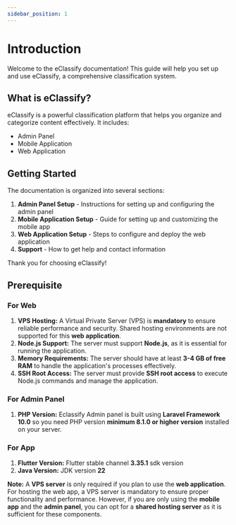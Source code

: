 ```yaml
---
sidebar_position: 1
---
```


# Introduction

Welcome to the eClassify documentation! This guide will help you set up and use eClassify, a comprehensive classification system.

## What is eClassify?

eClassify is a powerful classification platform that helps you organize and categorize content effectively. It includes:

- Admin Panel
- Mobile Application
- Web Application

## Getting Started

The documentation is organized into several sections:

1. **Admin Panel Setup** - Instructions for setting up and configuring the admin panel
2. **Mobile Application Setup** - Guide for setting up and customizing the mobile app
3. **Web Application Setup** - Steps to configure and deploy the web application
4. **Support** - How to get help and contact information

Thank you for choosing eClassify!

## Prerequisite

### For Web

1. **VPS Hosting:** A Virtual Private Server (VPS) is **mandatory** to ensure reliable performance and security. Shared hosting environments are not supported for this **web application**.
2. **Node.js Support:** The server must support **Node.js**, as it is essential for running the application.
3. **Memory Requirements:** The server should have at least **3-4 GB of free RAM** to handle the application's processes effectively.
4. **SSH Root Access:** The server must provide **SSH root access** to execute Node.js commands and manage the application.

### For Admin Panel

1. **PHP Version:** Eclassify Admin panel is built using **Laravel Framework 10.0** so you need PHP version **minimum 8.1.0 or higher version** installed on your server.

### For App

1. **Flutter Version:** Flutter stable channel **3.35.1** sdk version
2. **Java Version:** JDK version **22**

**Note:** A **VPS server** is only required if you plan to use the **web application**. For hosting the web app, a VPS server is mandatory to ensure proper functionality and performance. However, if you are only using the **mobile app** and the **admin panel**, you can opt for a **shared hosting server** as it is sufficient for these components.
